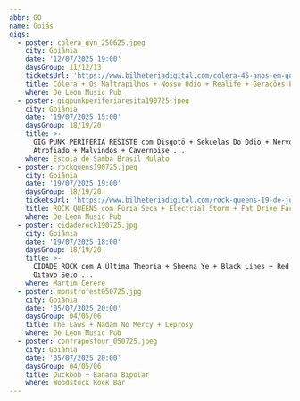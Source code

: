 ```yaml
---
abbr: GO
name: Goiás
gigs:
  - poster: colera_gyn_250625.jpeg
    city: Goiânia
    date: '12/07/2025 19:00'
    daysGroup: 11/12/13
    ticketsUrl: 'https://www.bilheteriadigital.com/colera-45-anos-em-goiania-12-de-julho'
    title: Cólera + Os Maltrapilhos + Nosso Odio + Realife + Gerações Perdidas
    where: De Leon Music Pub
  - poster: gigpunkperiferiaresita190725.jpeg
    city: Goiânia
    date: '19/07/2025 15:00'
    daysGroup: 18/19/20
    title: >-
      GIG PUNK PERIFERIA RESISTE com Disgotö + Sekuelas Do Odio + Nervo
      Atrofiado + Malvindos + Cavernoise ...
    where: Escola de Samba Brasil Mulato
  - poster: rockquens190725.jpeg
    city: Goiânia
    date: '19/07/2025 19:00'
    daysGroup: 18/19/20
    ticketsUrl: 'https://www.bilheteriadigital.com/rock-queens-19-de-julho'
    title: ROCK QUEENS com Fúria Seca + Electrial Storm + Fat Drive Factory ...
    where: De Leon Music Pub
  - poster: cidaderock190725.jpg
    city: Goiânia
    date: '19/07/2025 18:00'
    daysGroup: 18/19/20
    title: >-
      CIDADE ROCK com A Última Theoria + Sheena Ye + Black Lines + Red Mutt +
      Oitavo Selo ...
    where: Martim Cerere
  - poster: monstrofest050725.jpg
    city: Goiânia
    date: '05/07/2025 20:00'
    daysGroup: 04/05/06
    title: The Laws + Nadam No Mercy + Leprosy
    where: De Leon Music Pub
  - poster: confrapostour_050725.jpeg
    city: Goiânia
    date: '05/07/2025 20:00'
    daysGroup: 04/05/06
    title: Duckbob + Banana Bipolar
    where: Woodstock Rock Bar
---
```


